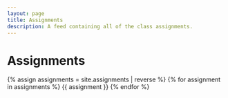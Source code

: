 ```yaml
---
layout: page
title: Assignments
description: A feed containing all of the class assignments.
---
```


# Assignments


{% assign assignments = site.assignments | reverse %}
{% for assignment in assignments %}
{{ assignment }}
{% endfor %}

